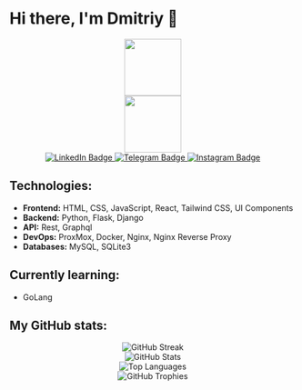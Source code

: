 # Hi there, I'm Dmitriy 👋

<div id="header" align="center">
  <img src="https://media.giphy.com/media/M9gbBd9nbDrOTu1Mqx/giphy.gif" width="100"/>
</div>

<div id="header" align="center">
  <img src="https://media2.giphy.com/media/v1.Y2lkPTc5MGI3NjExYWNsaDR4bGNtMXpleng1b2t6MWlhYmF2dGJqdGsyeTgzczJ2OGFjMyZlcD12MV9pbnRlcm5hbF9naWZfYnlfaWQmY3Q9Zw/bGgsc5mWoryfgKBx1u/giphy.webp" width="100"/>
</div>

<div id="badges" align="center">
  <a href="https://www.linkedin.com/in/dmitriy-mazurek-a69330247/">
    <img src="https://img.shields.io/badge/LinkedIn-blue?style=for-the-badge&logo=linkedin&logoColor=white" alt="LinkedIn Badge"/>
  </a>
  <a href="https://t.me/mason_mzk">
    <img src="https://img.shields.io/badge/Telegram-black?style=for-the-badge&logo=telegram&logoColor=white" alt="Telegram Badge"/>
  </a>
  <a href="https://www.instagram.com/mason_mzk">
    <img src="https://img.shields.io/badge/Instagram-purple?style=for-the-badge&logo=instagram&logoColor=white" alt="Instagram Badge"/>
  </a>
</div>


## Technologies:
- **Frontend:** HTML, CSS, JavaScript, React, Tailwind CSS, UI Components
- **Backend:** Python, Flask, Django
- **API:** Rest, Graphql
- **DevOps:** ProxMox, Docker, Nginx, Nginx Reverse Proxy
- **Databases:** MySQL, SQLite3
  

## Currently learning:
- GoLang

## My GitHub stats:

<div align="center">
  <img src="http://github-readme-streak-stats.herokuapp.com?user=funofbfmv&theme=radical&hide_border=true" alt="GitHub Streak"/>
</div>

<div align="center">
  <img src="https://github-readme-stats.vercel.app/api?username=funofbfmv&show_icons=true&theme=radical" alt="GitHub Stats" />
</div>

<div align="center">
  <img src="https://github-readme-stats.vercel.app/api/top-langs/?username=funofbfmv&layout=compact&theme=radical" alt="Top Languages" />
</div>

<div align="center">
  <img src="https://github-profile-trophy.vercel.app/?username=funofbfmv&theme=radical" alt="GitHub Trophies" />
</div>

